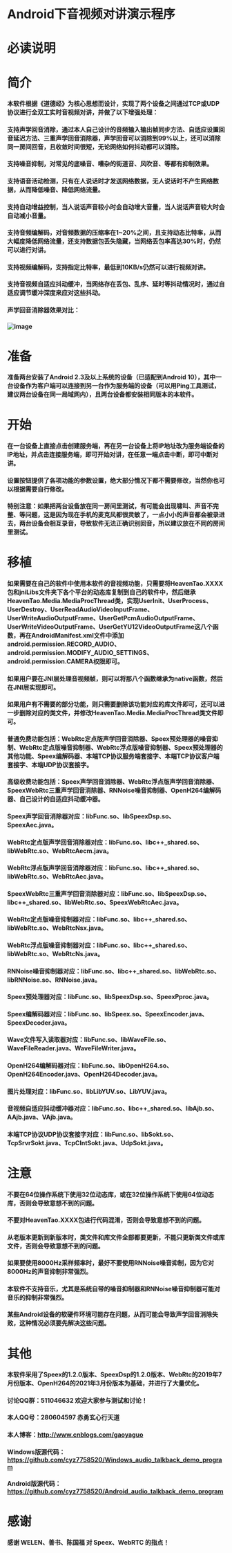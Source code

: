 ﻿# Android下音视频对讲演示程序
# 必读说明

# 简介
#### 本软件根据《道德经》为核心思想而设计，实现了两个设备之间通过TCP或UDP协议进行全双工实时音视频对讲，并做了以下增强处理：
#### 支持声学回音消除，通过本人自己设计的音频输入输出帧同步方法、自适应设置回音延迟方法、三重声学回音消除器，声学回音可以消除到99%以上，还可以消除同一房间回音，且收敛时间很短，无论网络如何抖动都可以消除。
#### 支持噪音抑制，对常见的底噪音、嘈杂的街道音、风吹音、等都有抑制效果。
#### 支持语音活动检测，只有在人说话时才发送网络数据，无人说话时不产生网络数据，从而降低噪音、降低网络流量。
#### 支持自动增益控制，当人说话声音较小时会自动增大音量，当人说话声音较大时会自动减小音量。
#### 支持音频编解码，对音频数据的压缩率在1~20%之间，且支持动态比特率，从而大幅度降低网络流量，还支持数据包丢失隐藏，当网络丢包率高达30%时，仍然可以进行对讲。
#### 支持视频编解码，支持指定比特率，最低到10KB/s仍然可以进行视频对讲。
#### 支持音视频自适应抖动缓冲，当网络存在丢包、乱序、延时等抖动情况时，通过自适应调节缓冲深度来应对这些抖动。
#### 声学回音消除器效果对比：
#### ![image](https://user-images.githubusercontent.com/16315192/115977799-d0722980-a5ad-11eb-811e-92da4d4f32f9.png)

# 准备
#### 准备两台安装了Android 2.3及以上系统的设备（已适配到Android 10），其中一台设备作为客户端可以连接到另一台作为服务端的设备（可以用Ping工具测试，建议两台设备在同一局域网内），且两台设备都安装相同版本的本软件。

# 开始
#### 在一台设备上直接点击创建服务端，再在另一台设备上将IP地址改为服务端设备的IP地址，并点击连接服务端，即可开始对讲，在任意一端点击中断，即可中断对讲。
#### 设置按钮提供了各项功能的参数设置，绝大部分情况下都不需要修改，当然你也可以根据需要自行修改。
#### 特别注意：如果把两台设备放在同一房间里测试，有可能会出现啸叫、声音不完整、等问题，这是因为现在手机的麦克风都很灵敏了，一点小小的声音都会被录进去，两台设备会相互录音，导致软件无法正确识别回音，所以建议放在不同的房间里测试。

# 移植
#### 如果需要在自己的软件中使用本软件的音视频功能，只需要将HeavenTao.XXXX包和jniLibs文件夹下各个平台的动态库复制到自己的软件中，然后继承HeavenTao.Media.MediaProcThread类，实现UserInit、UserProcess、UserDestroy、UserReadAudioVideoInputFrame、UserWriteAudioOutputFrame、UserGetPcmAudioOutputFrame、UserWriteVideoOutputFrame、UserGetYU12VideoOutputFrame这八个函数，再在AndroidManifest.xml文件中添加android.permission.RECORD_AUDIO、android.permission.MODIFY_AUDIO_SETTINGS、android.permission.CAMERA权限即可。
#### 如果用户要在JNI层处理音视频帧，则可以将那八个函数继承为native函数，然后在JNI层实现即可。
#### 如果用户有不需要的部分功能，则只需要删除该功能对应的库文件即可，还可以进一步删除对应的类文件，并修改HeavenTao.Media.MediaProcThread类文件即可。
#### 普通免费功能包括：WebRtc定点版声学回音消除器、Speex预处理器的噪音抑制、WebRtc定点版噪音抑制器、WebRtc浮点版噪音抑制器、Speex预处理器的其他功能、Speex编解码器、本端TCP协议服务端套接字、本端TCP协议客户端套接字、本端UDP协议套接字。
#### 高级收费功能包括：Speex声学回音消除器、WebRtc浮点版声学回音消除器、SpeexWebRtc三重声学回音消除器、RNNoise噪音抑制器、OpenH264编解码器、自己设计的自适应抖动缓冲器。
#### Speex声学回音消除器对应：libFunc.so、libSpeexDsp.so、SpeexAec.java。
#### WebRtc定点版声学回音消除器对应：libFunc.so、libc++_shared.so、libWebRtc.so、WebRtcAecm.java。
#### WebRtc浮点版声学回音消除器对应：libFunc.so、libc++_shared.so、libWebRtc.so、WebRtcAec.java。
#### SpeexWebRtc三重声学回音消除器对应：libFunc.so、libSpeexDsp.so、libc++_shared.so、libWebRtc.so、SpeexWebRtcAec.java。
#### WebRtc定点版噪音抑制器对应：libFunc.so、libc++_shared.so、libWebRtc.so、WebRtcNsx.java。
#### WebRtc浮点版噪音抑制器对应：libFunc.so、libc++_shared.so、libWebRtc.so、WebRtcNs.java。
#### RNNoise噪音抑制器对应：libFunc.so、libc++_shared.so、libWebRtc.so、libRNNoise.so、RNNoise.java。
#### Speex预处理器对应：libFunc.so、libSpeexDsp.so、SpeexPproc.java。
#### Speex编解码器对应：libFunc.so、libSpeex.so、SpeexEncoder.java、SpeexDecoder.java。
#### Wave文件写入读取器对应：libFunc.so、libWaveFile.so、WaveFileReader.java、WaveFileWriter.java。
#### OpenH264编解码器对应：libFunc.so、libOpenH264.so、OpenH264Encoder.java、OpenH264Decoder.java。
#### 图片处理对应：libFunc.so、libLibYUV.so、LibYUV.java。
#### 音视频自适应抖动缓冲器对应：libFunc.so、libc++_shared.so、libAjb.so、AAjb.java、VAjb.java。
#### 本端TCP协议UDP协议套接字对应：libFunc.so、libSokt.so、TcpSrvrSokt.java、TcpClntSokt.java、UdpSokt.java。

# 注意
#### 不要在64位操作系统下使用32位动态库，或在32位操作系统下使用64位动态库，否则会导致意想不到的问题。
#### 不要对HeavenTao.XXXX包进行代码混淆，否则会导致意想不到的问题。
#### 从老版本更新到新版本时，类文件和库文件全部都要更新，不能只更新类文件或库文件，否则会导致意想不到的问题。
#### 如果要使用8000Hz采样频率时，最好不要使用RNNoise噪音抑制，因为它对8000Hz的声音抑制非常强烈。
#### 本软件不支持音乐，尤其是系统自带的噪音抑制器和RNNoise噪音抑制器可能对音乐的抑制非常强烈。
#### 某些Android设备的软硬件环境可能存在问题，从而可能会导致声学回音消除失败，这种情况必须要先解决这些问题。

# 其他
#### 本软件采用了Speex的1.2.0版本、SpeexDsp的1.2.0版本、WebRtc的2019年7月份版本、OpenH264的2021年3月份版本为基础，并进行了大量优化。
#### 讨论QQ群：511046632    欢迎大家参与测试和讨论！
#### 本人QQ号：280604597    赤勇玄心行天道
#### 本人博客：http://www.cnblogs.com/gaoyaguo
#### Windows版源代码：https://github.com/cyz7758520/Windows_audio_talkback_demo_program
#### Android版源代码：https://github.com/cyz7758520/Android_audio_talkback_demo_program

# 感谢
#### 感谢 WELEN、善书、陈国福 对 Speex、WebRTC 的指点！
